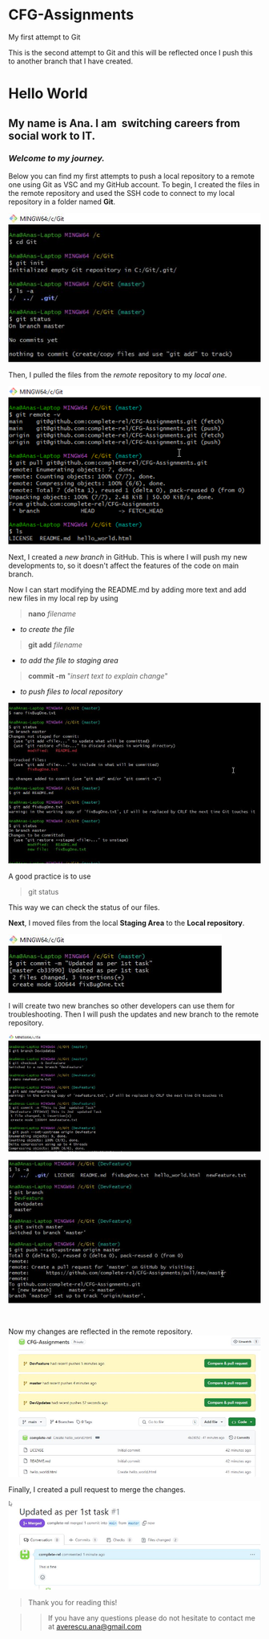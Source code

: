 # CFG-Assignments
My first attempt to Git 

This is the second attempt to Git and this will be reflected once I push this to another branch that I have created.



# Hello World

## My name is Ana. I am  switching careers from social work to IT.

### *Welcome to my journey.*



 Below you can find my first attempts to push a local repository to a remote one using Git as VSC and my GitHub account. To begin, I created the files in the remote repository and used the SSH code to connect to my local repository in a folder named __Git__.

![creating a folder and a local repository](https://github.com/complete-rel/CFG-Assignments/blob/main/First%20Assignment/images/creating%20a%20fodler%20and%20local%20repository.png.jpg?raw=true)




Then, I pulled the files from the _remote_ repository to my *local one*.

![pulled remote date into local rep.png](https://github.com/complete-rel/CFG-Assignments/blob/main/First%20Assignment/images/pulled%20remote%20date%20into%20local%20rep.png?raw=true)

Next, I created a *new branch* in GitHub. This is where I will push my new developments to, so it doesn't affect the features of the code on main branch.

Now I can start modifying the README.md by adding more text and add new files in my local rep by using 
> **nano** *filename*
>
- *to create the file*
> **git add** *filename*
>
- *to add the file to staging area*
>  **commit -m** "*insert text to explain change*"
> 
- *to push files to local repository*

![adding and updating files.jpg](https://github.com/complete-rel/CFG-Assignments/blob/main/First%20Assignment/images/adding%20and%20updating%20files.jpg?raw=true)

A good practice is to use
> git status
>
 This way we can check the status of our files.

**Next**, I moved files from the local **Staging Area** to the **Local repository**.

![commit with message.jpg](https://github.com/complete-rel/CFG-Assignments/blob/main/First%20Assignment/images/commit%20with%20message.jpg?raw=true)

I will create two new branches so other developers can use them for troubleshooting. 
Then I will push the updates and new branch to the remote repository.

![pushed second branch.jpg](https://github.com/complete-rel/CFG-Assignments/blob/main/First%20Assignment/images/pushed%20second%20branch.jpg?raw=true)

![pushed main branch.jpg](https://github.com/complete-rel/CFG-Assignments/blob/main/First%20Assignment/images/pushed%20main%20branch.jpg?raw=true)

&nbsp;

Now my changes are reflected in the remote repository.![changes are reflecte in remote rep.jpg](https://github.com/complete-rel/CFG-Assignments/blob/main/First%20Assignment/images/changes%20are%20reflecte%20in%20remote%20rep.jpg?raw=true)

Finally, I created a pull request to merge the changes.


![pulled and meged.jpg](https://github.com/complete-rel/CFG-Assignments/blob/main/First%20Assignment/images/pulled%20and%20meged.jpg?raw=true)



> Thank you for reading this!

>> If you have any questions please do not hesitate to contact me at <averescu.ana@gmail.com>
>>
>

